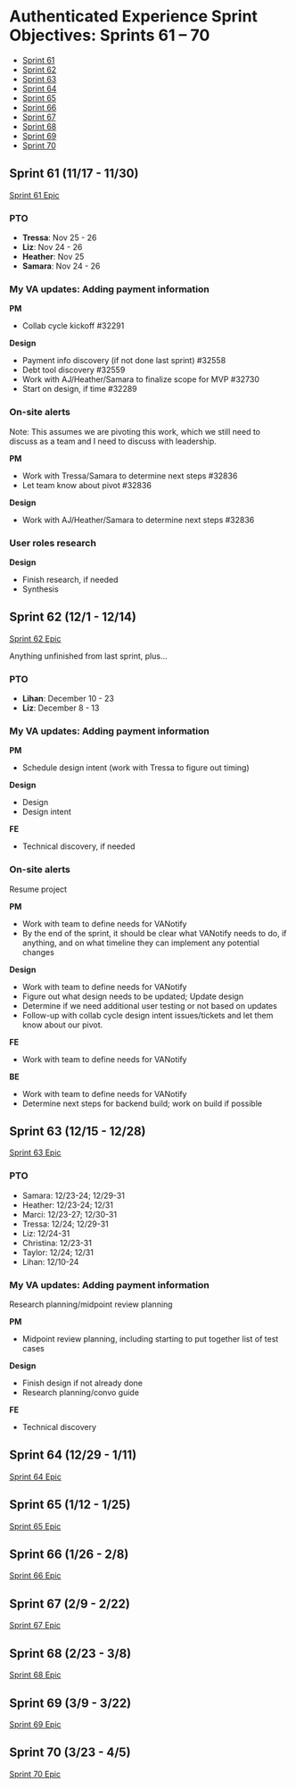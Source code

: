 # Authenticated Experience Sprint Objectives: Sprints 61 – 70

- [Sprint 61](#sprint-61-1117---1130)
- [Sprint 62](#sprint-62-121---1214)
- [Sprint 63](#sprint-63-1215---1228)
- [Sprint 64](#sprint-64-1229---111)
- [Sprint 65](#sprint-65-112---125)
- [Sprint 66](#sprint-66-126---28)
- [Sprint 67](#sprint-67-29---222)
- [Sprint 68](#sprint-68-223---38)
- [Sprint 69](#sprint-69-39---322)
- [Sprint 70](#sprint-70-323---45)

## Sprint 61 (11/17 - 11/30) 
[Sprint 61 Epic](https://github.com/department-of-veterans-affairs/va.gov-team/issues/30187)

### PTO

- **Tressa**: Nov 25 - 26
- **Liz**: Nov 24 - 26
- **Heather**: Nov 25
- **Samara**: Nov 24 - 26

### My VA updates: Adding payment information

**PM**

- Collab cycle kickoff #32291

**Design**

- Payment info discovery (if not done last sprint) #32558
- Debt tool discovery #32559
- Work with AJ/Heather/Samara to finalize scope for MVP #32730
- Start on design, if time #32289

### On-site alerts

Note: This assumes we are pivoting this work, which we still need to discuss as a team and I need to discuss with leadership.

**PM**

- Work with Tressa/Samara to determine next steps #32836
- Let team know about pivot #32836

**Design**

- Work with AJ/Heather/Samara to determine next steps #32836

### User roles research

**Design**

- Finish research, if needed
- Synthesis

## Sprint 62 (12/1 - 12/14)
[Sprint 62 Epic](https://github.com/department-of-veterans-affairs/va.gov-team/issues/30188)

Anything unfinished from last sprint, plus...

### PTO

- **Lihan**: December 10 - 23
- **Liz**: December 8 - 13

### My VA updates: Adding payment information

**PM**

- Schedule design intent (work with Tressa to figure out timing)

**Design**

- Design
- Design intent

**FE**

- Technical discovery, if needed

### On-site alerts

Resume project

**PM**

-  Work with team to define needs for VANotify
-  By the end of the sprint, it should be clear what VANotify needs to do, if anything, and on what timeline they can implement any potential changes 

**Design**

- Work with team to define needs for VANotify
- Figure out what design needs to be updated; Update design
- Determine if we need additional user testing or not based on updates
- Follow-up with collab cycle design intent issues/tickets and let them know about our pivot.

**FE**

-  Work with team to define needs for VANotify

**BE**

- Work with team to define needs for VANotify
- Determine next steps for backend build; work on build if possible

## Sprint 63 (12/15 - 12/28)
[Sprint 63 Epic](https://github.com/department-of-veterans-affairs/va.gov-team/issues/30189)

### PTO

- Samara: 12/23-24; 12/29-31
- Heather: 12/23-24; 12/31
- Marci: 12/23-27; 12/30-31
- Tressa: 12/24; 12/29-31
- Liz: 12/24-31
- Christina: 12/23-31
- Taylor: 12/24; 12/31
- Lihan: 12/10-24


### My VA updates: Adding payment information

Research planning/midpoint review planning

**PM**

- Midpoint review planning, including starting to put together list of test cases

**Design**

- Finish design if not already done
- Research planning/convo guide

**FE**

- Technical discovery


## Sprint 64 (12/29 - 1/11)
[Sprint 64 Epic](https://github.com/department-of-veterans-affairs/va.gov-team/issues/30269)



## Sprint 65 (1/12 - 1/25)
[Sprint 65 Epic](https://github.com/department-of-veterans-affairs/va.gov-team/issues/30270)



## Sprint 66 (1/26 - 2/8)
[Sprint 66 Epic](https://github.com/department-of-veterans-affairs/va.gov-team/issues/30271)



## Sprint 67 (2/9 - 2/22)
[Sprint 67 Epic](https://github.com/department-of-veterans-affairs/va.gov-team/issues/30272)



## Sprint 68 (2/23 - 3/8)
[Sprint 68 Epic](https://github.com/department-of-veterans-affairs/va.gov-team/issues/30273)



## Sprint 69 (3/9 - 3/22)
[Sprint 69 Epic](https://github.com/department-of-veterans-affairs/va.gov-team/issues/30274)



## Sprint 70 (3/23 - 4/5)
[Sprint 70 Epic](https://github.com/department-of-veterans-affairs/va.gov-team/issues/30275)


